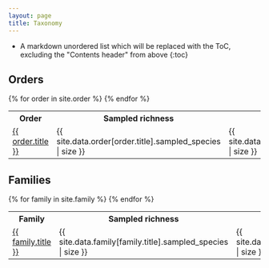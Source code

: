 ```yaml
---
layout: page
title: Taxonomy
---
```


<style>
.autosize {
    font-size: calc(1vw + 1vmin);
}
</style>

* A markdown unordered list which will be replaced with the ToC, excluding the "Contents header" from above
{:toc}

<!--
- PFC taxonomy
- Compare to CoL/EToL

Tax page
- Picture
- Name
- Stats
- <s>Fossil calibrations</s>
- Outgroups
- <s>Genetic tree</s>
- Full distribution
- <s>Download sequences</s>
- <s>Download calibration info</s>
- Download BEAST/RAXML/TREEPL/mcmctree files
- API integration: EOL/fishbase
-->

## Orders

<table>
<tbody>
<tr><th>Order</th><th>Sampled richness</th><th>Total richness</th><th>Stats</th></tr>
{% for order in site.order %}
<tr>
<td><a href="{{ order.url | relative_url }}">{{ order.title }}</a></td>
<td>{{ site.data.order[order.title].sampled_species | size }}</td>
<td>{{ site.data.order[order.title].species | size }}</td>
<td></td>
</tr>
{% endfor %}
</tbody>
</table>


## Families

<table>
<tbody>
<tr><th>Family</th><th>Sampled richness</th><th>Total richness</th><th>Stats</th></tr>
{% for family in site.family %}
<tr>
<td><a href="{{ family.url | relative_url }}">{{ family.title }}</a></td>
<td>{{ site.data.family[family.title].sampled_species | size }}</td>
<td>{{ site.data.family[family.title].species | size }}</td>
<td></td>
</tr>
{% endfor %}
</tbody>
</table>
